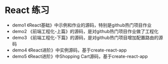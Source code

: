 # React 练习
- demo1 《React基础》中示例和作业的源码，特别是github热门项目作业
- demo2 《前端工程化-上篇》的源码，是对github热门项目作业做了工程化
- demo3 《前端工程化-下篇》的源码，是对github热门项目增加配置路由的源码
- demo4 《React进阶》中实例源码，基于create-react-app
- demo5 《React进阶》中Shopping Cart源码，基于create-react-app
